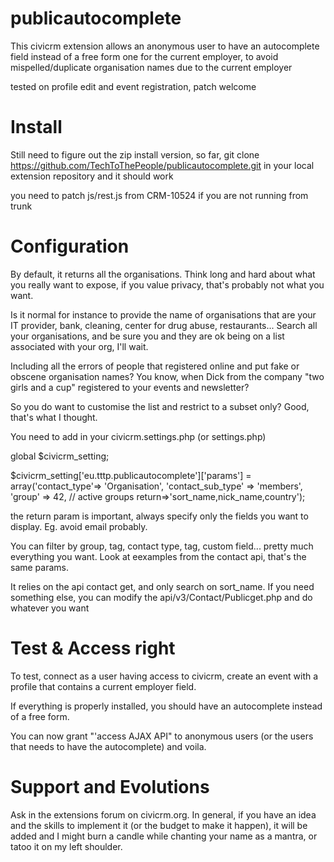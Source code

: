 publicautocomplete
==================

This civicrm extension allows an anonymous user to have an autocomplete field instead of a free form one for the current employer, to avoid mispelled/duplicate organisation names due to the current employer

tested on profile edit and event registration, patch welcome

Install
======

Still need to figure out the zip install version, so far, git clone https://github.com/TechToThePeople/publicautocomplete.git in your local extension repository and it should work

you need to patch js/rest.js from CRM-10524 if you are not running from trunk

Configuration
=============

By default, it returns all the organisations. 
Think long and hard about what you really want to expose, if you value privacy, that's probably not what you want.


Is it normal for instance to provide the name of organisations that are your IT provider, bank, cleaning, center for drug abuse, restaurants... 
Search all your organisations, and be sure you and they are ok being on a list associated with your org, I'll wait.

Including all the errors of people that registered online and put fake or obscene organisation names? You know, when Dick from the company "two girls and a cup" registered to your events and newsletter?

So you do want to customise the list and restrict to a subset only? Good, that's what I thought.

You need to add in your civicrm.settings.php (or settings.php)
 
 global $civicrm_setting;

$civicrm_setting['eu.tttp.publicautocomplete']['params'] = array('contact_type'=> 'Organisation',
'contact_sub_type' => 'members',
'group' => 42, // active groups
return=>'sort_name,nick_name,country');

the return param is important, always specify only the fields you want to display. Eg. avoid email probably.

You can filter by group, tag, contact type, tag, custom field... pretty much everything you want. Look at eexamples from the contact api, that's the same params. 
 

It relies on the api contact get, and only search on sort_name. If you need something else, you can modify the api/v3/Contact/Publicget.php and do whatever you want

Test & Access right
===================

To test, connect as a user having access to civicrm, create an event with a profile that contains a current employer field.

If everything is properly installed, you should have an autocomplete instead of a free form. 

You can now grant "'access AJAX API" to anonymous users (or the users that needs to have the autocomplete) and voila.

Support and Evolutions
=====================
Ask in the extensions forum on civicrm.org. In general, if you have an idea and the skills to implement it (or the budget to make it happen), it will be added and I might burn a candle while chanting your name as a mantra, or tatoo it on my left shoulder.
